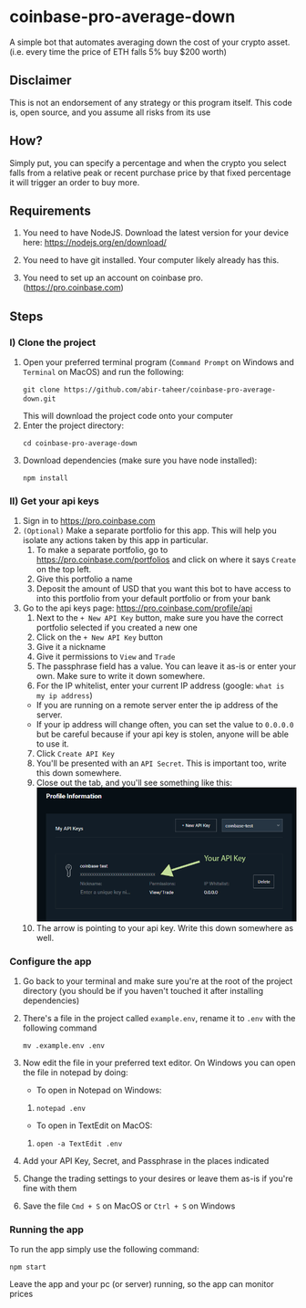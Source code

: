 # coinbase-pro-average-down

A simple bot that automates averaging down the cost of your crypto asset. (i.e. every time the price of ETH falls 5% buy $200 worth)

## Disclaimer
This is not an endorsement of any strategy or this program itself. This code is, open source, and you assume all risks from its use

## How?

Simply put, you can specify a percentage and when the crypto you select falls from a relative peak or recent purchase price by that fixed percentage it will trigger an order to buy more. 


## Requirements

1. You need to have NodeJS. Download the latest version for your device here: https://nodejs.org/en/download/

2. You need to have git installed. Your computer likely already has this.

3. You need to set up an account on coinbase pro. (https://pro.coinbase.com)


## Steps
 
### I) Clone the project
1.  Open your preferred terminal program (`Command Prompt` on Windows and `Terminal` on MacOS) and run the following:
    ```shell
    git clone https://github.com/abir-taheer/coinbase-pro-average-down.git
    ```
    This will download the project code onto your computer
2. Enter the project directory:
    ```shell
    cd coinbase-pro-average-down
    ```
3. Download dependencies (make sure you have node installed):
    ```shell
    npm install
    ```
   
### II) Get your api keys
1. Sign in to https://pro.coinbase.com
2. `(Optional)` Make a separate portfolio for this app. This will help you isolate any actions taken by this app in particular.
    1. To make a separate portfolio, go to https://pro.coinbase.com/portfolios and click on where it says `Create` on the top left.
    2. Give this portfolio a name
    3. Deposit the amount of USD that you want this bot to have access to into this portfolio from your default portfolio or from your bank
3. Go to the api keys page: https://pro.coinbase.com/profile/api
   1. Next to the `+ New API Key` button, make sure you have the correct portfolio selected if you created a new one
   2. Click on the `+ New API Key` button
   3. Give it a nickname
   4. Give it permissions to `View` and `Trade`
   5. The passphrase field has a value. You can leave it as-is or enter your own. Make sure to write it down somewhere.
   6. For the IP whitelist, enter your current IP address (google: `what is my ip address`)
    * If you are running on a remote server enter the ip address of the server. 
    * If your ip address will change often, you can set the value to `0.0.0.0` but be careful because if your api key is stolen, anyone will be able to use it.
   7. Click `Create API Key`
   8. You'll be presented with an `API Secret`. This is important too, write this down somewhere.
   9. Close out the tab, and you'll see something like this: 
   ![api key list](readme-content/apikey.png)
   10. The arrow is pointing to your api key. Write this down somewhere as well.
   
### Configure the app
1. Go back to your terminal and make sure you're at the root of the project directory (you should be if you haven't touched it after installing dependencies)
2. There's a file in the project called `example.env`, rename it to `.env` with the following command
   ```shell
   mv .example.env .env
   ```
3. Now edit the file in your preferred text editor. On Windows you can open the file in notepad by doing:
   * To open in Notepad on Windows: 
   1. ```shell
      notepad .env
      ```
   * To open in TextEdit on MacOS:
   1. ```shell
      open -a TextEdit .env
      ```
   
4. Add your API Key, Secret, and Passphrase in the places indicated
5. Change the trading settings to your desires or leave them as-is if you're fine with them
6. Save the file `Cmd + S` on MacOS or `Ctrl + S` on Windows

### Running the app
To run the app simply use the following command: 
```shell
npm start
```

Leave the app and your pc (or server) running, so the app can monitor prices